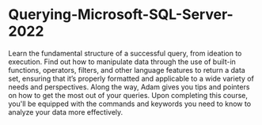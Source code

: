 # Querying-Microsoft-SQL-Server-2022

Learn the fundamental structure of a successful query, from ideation to execution. Find out how to manipulate data through the use of built-in functions, operators, filters, and other language features to return a data set, ensuring that it’s properly formatted and applicable to a wide variety of needs and perspectives. Along the way, Adam gives you tips and pointers on how to get the most out of your queries. Upon completing this course, you'll be equipped with the commands and keywords you need to know to analyze your data more effectively.
